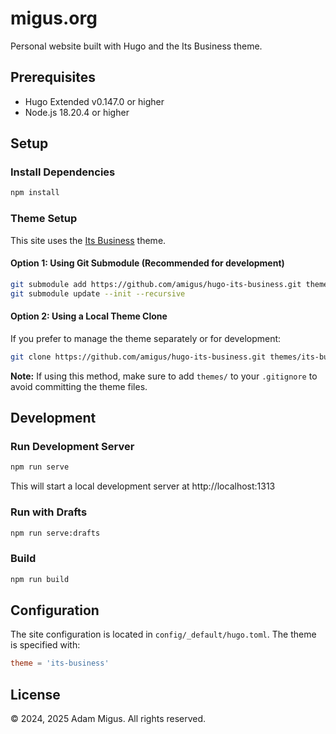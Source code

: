 # migus.org

Personal website built with Hugo and the Its Business theme.

## Prerequisites

- Hugo Extended v0.147.0 or higher
- Node.js 18.20.4 or higher

## Setup

### Install Dependencies

```bash
npm install
```

### Theme Setup

This site uses the [Its Business](https://github.com/amigus/hugo-its-business) theme.

#### Option 1: Using Git Submodule (Recommended for development)

```bash
git submodule add https://github.com/amigus/hugo-its-business.git themes/its-business
git submodule update --init --recursive
```

#### Option 2: Using a Local Theme Clone

If you prefer to manage the theme separately or for development:

```bash
git clone https://github.com/amigus/hugo-its-business.git themes/its-business
```

**Note:** If using this method, make sure to add `themes/` to your `.gitignore` to avoid committing the theme files.

## Development

### Run Development Server

```bash
npm run serve
```

This will start a local development server at http://localhost:1313

### Run with Drafts

```bash
npm run serve:drafts
```

### Build

```bash
npm run build
```

## Configuration

The site configuration is located in `config/_default/hugo.toml`. The theme is specified with:

```toml
theme = 'its-business'
```

## License

©️ 2024, 2025 Adam Migus. All rights reserved.
